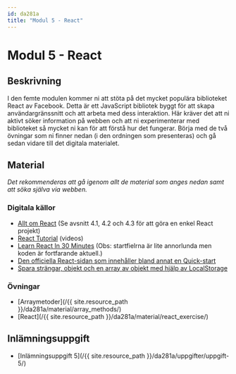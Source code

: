 ```yaml
---
id: da281a
title: "Modul 5 - React"
---
```


# Modul 5 - React

## Beskrivning

I den femte modulen kommer ni att stöta på det mycket populära biblioteket React av Facebook. Detta är ett JavaScript bibliotek byggt för att skapa användargränssnitt och att arbeta med dess interaktion. Här kräver det att ni aktivt söker information på webben och att ni experimenterar med biblioteket så mycket ni kan för att förstå hur det fungerar. Börja med de två övningar som ni finner nedan (i den ordningen som presenteras) och gå sedan vidare till det digitala materialet. 

## Material

_Det rekommenderas att gå igenom allt de material som anges nedan samt att söka själva via webben._

### Digitala källor

* [Allt om React](https://coenraets.org/react-js-tutorial-example/) (Se avsnitt 4.1, 4.2 och 4.3 för att göra en enkel React projekt)
* [React Tutorial](https://www.youtube.com/watch?v=jc9_Bqzy2YQ) (videos)
* [Learn React In 30 Minutes](https://www.youtube.com/watch?v=hQAHSlTtcmY)
(Obs: startfielrna är lite annorlunda men koden är fortfarande aktuell.)
* [Den officiella React-sidan som innehåller bland annat en Quick-start](https://react.dev/learn)
* [Spara strängar, objekt och en array av objekt med hjälp av LocalStorage](https://www.w3schools.com/jsref/prop_win_localstorage.asp)

### Övningar

* [Arraymetoder](/{{ site.resource_path }}/da281a/material/array_methods/)
* [React](/{{ site.resource_path }}/da281a/material/react_exercise/)

## Inlämningsuppgift

* [Inlämningsuppgift 5](/{{ site.resource_path }}/da281a/uppgifter/uppgift-5/)
